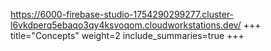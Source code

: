 https://6000-firebase-studio-1754290299277.cluster-l6vkdperq5ebaqo3qy4ksvoqom.cloudworkstations.dev/
+++
title="Concepts"
weight=2
include_summaries=true
+++
